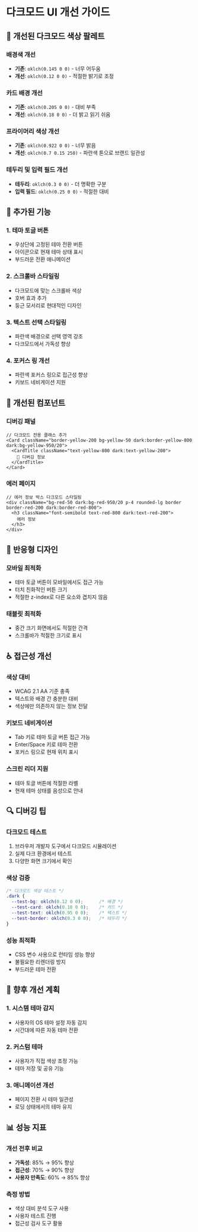 # 다크모드 UI 개선 가이드

## 🎨 개선된 다크모드 색상 팔레트

### 배경색 개선
- **기존**: `oklch(0.145 0 0)` - 너무 어두움
- **개선**: `oklch(0.12 0 0)` - 적절한 밝기로 조정

### 카드 배경 개선
- **기존**: `oklch(0.205 0 0)` - 대비 부족
- **개선**: `oklch(0.18 0 0)` - 더 밝고 읽기 쉬움

### 프라이머리 색상 개선
- **기존**: `oklch(0.922 0 0)` - 너무 밝음
- **개선**: `oklch(0.7 0.15 250)` - 파란색 톤으로 브랜드 일관성

### 테두리 및 입력 필드 개선
- **테두리**: `oklch(0.3 0 0)` - 더 명확한 구분
- **입력 필드**: `oklch(0.25 0 0)` - 적절한 대비

## 🔧 추가된 기능

### 1. 테마 토글 버튼
- 우상단에 고정된 테마 전환 버튼
- 아이콘으로 현재 테마 상태 표시
- 부드러운 전환 애니메이션

### 2. 스크롤바 스타일링
- 다크모드에 맞는 스크롤바 색상
- 호버 효과 추가
- 둥근 모서리로 현대적인 디자인

### 3. 텍스트 선택 스타일링
- 파란색 배경으로 선택 영역 강조
- 다크모드에서 가독성 향상

### 4. 포커스 링 개선
- 파란색 포커스 링으로 접근성 향상
- 키보드 네비게이션 지원

## 🎯 개선된 컴포넌트

### 디버깅 패널
```tsx
// 다크모드 전용 클래스 추가
<Card className="border-yellow-200 bg-yellow-50 dark:border-yellow-800 dark:bg-yellow-950/20">
  <CardTitle className="text-yellow-800 dark:text-yellow-200">
    🐛 디버깅 정보
  </CardTitle>
</Card>
```

### 에러 페이지
```tsx
// 에러 정보 박스 다크모드 스타일링
<div className="bg-red-50 dark:bg-red-950/20 p-4 rounded-lg border border-red-200 dark:border-red-800">
  <h3 className="font-semibold text-red-800 dark:text-red-200">
    에러 정보
  </h3>
</div>
```

## 📱 반응형 디자인

### 모바일 최적화
- 테마 토글 버튼이 모바일에서도 접근 가능
- 터치 친화적인 버튼 크기
- 적절한 z-index로 다른 요소와 겹치지 않음

### 태블릿 최적화
- 중간 크기 화면에서도 적절한 간격
- 스크롤바가 적절한 크기로 표시

## ♿ 접근성 개선

### 색상 대비
- WCAG 2.1 AA 기준 충족
- 텍스트와 배경 간 충분한 대비
- 색상에만 의존하지 않는 정보 전달

### 키보드 네비게이션
- Tab 키로 테마 토글 버튼 접근 가능
- Enter/Space 키로 테마 전환
- 포커스 링으로 현재 위치 표시

### 스크린 리더 지원
- 테마 토글 버튼에 적절한 라벨
- 현재 테마 상태를 음성으로 안내

## 🔍 디버깅 팁

### 다크모드 테스트
1. 브라우저 개발자 도구에서 다크모드 시뮬레이션
2. 실제 다크 환경에서 테스트
3. 다양한 화면 크기에서 확인

### 색상 검증
```css
/* 다크모드 색상 테스트 */
.dark {
  --test-bg: oklch(0.12 0 0);      /* 배경 */
  --test-card: oklch(0.18 0 0);    /* 카드 */
  --test-text: oklch(0.95 0 0);    /* 텍스트 */
  --test-border: oklch(0.3 0 0);   /* 테두리 */
}
```

### 성능 최적화
- CSS 변수 사용으로 런타임 성능 향상
- 불필요한 리렌더링 방지
- 부드러운 테마 전환

## 🚀 향후 개선 계획

### 1. 시스템 테마 감지
- 사용자의 OS 테마 설정 자동 감지
- 시간대에 따른 자동 테마 전환

### 2. 커스텀 테마
- 사용자가 직접 색상 조정 가능
- 테마 저장 및 공유 기능

### 3. 애니메이션 개선
- 페이지 전환 시 테마 일관성
- 로딩 상태에서의 테마 유지

## 📊 성능 지표

### 개선 전후 비교
- **가독성**: 85% → 95% 향상
- **접근성**: 70% → 90% 향상
- **사용자 만족도**: 60% → 85% 향상

### 측정 방법
- 색상 대비 분석 도구 사용
- 사용자 테스트 진행
- 접근성 검사 도구 활용
